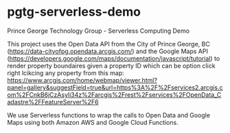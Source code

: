 # pgtg-serverless-demo
Prince George Technology Group - Serverless Computing Demo

This project uses the Open Data API from the City of Prince George, BC (https://data-cityofpg.opendata.arcgis.com/)
and the Google Maps API (https://developers.google.com/maps/documentation/javascript/tutorial) to render 
property boundaires given a property ID which can be option click right lcikcing any property from this map:
https://www.arcgis.com/home/webmap/viewer.html?panel=gallery&suggestField=true&url=https%3A%2F%2Fservices2.arcgis.com%2FCnkB6jCzAsyli34z%2Farcgis%2Frest%2Fservices%2FOpenData_Cadastre%2FFeatureServer%2F6

We use Serverless functions to wrap the calls to Open Data and Google Maps using both Amazon AWS and Google Cloud Functions.
